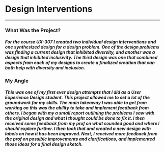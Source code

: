 <h1> Design Interventions </h1>
<hr/>
<h3>What Was the Project?</h3>
<h5>For the course UX-307 I created two individual design interventions and one synthesized design for a design problem. One of the design problems was finding a current design that inhibited diversity, and another was a design that inhibited inclusivity. The third design was one that combined aspects from each of my designs to create a finalized creation that can both help with diversity and inclusion.</h5>
 
<h3>My Angle</h3>
<h5>This was one of my first ever design attempts that I did as a User Experience Design student. This project allowed me to set a lot of the groundwork for my skills. The main takeaway I was able to get from working on this was the ability to take and implement feedback from others. I began with my a small report outlining the problems I saw with the original design and what I thought could be done to fix it. I then received some feedback from my prof on what sounded good and where I should explore further. I then took that and created a new design with labels on how it has been improved. Next, I received more feedback from the prof on possible improvements and clarifications, and implemented those ideas for a final design sketch.</h5>